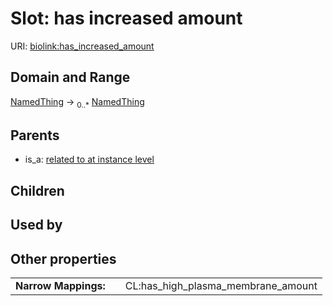 
# Slot: has increased amount




URI: [biolink:has_increased_amount](https://w3id.org/biolink/vocab/has_increased_amount)


## Domain and Range

[NamedThing](NamedThing.md) &#8594;  <sub>0..\*</sub> [NamedThing](NamedThing.md)

## Parents

 *  is_a: [related to at instance level](related_to_at_instance_level.md)

## Children


## Used by


## Other properties

|  |  |  |
| --- | --- | --- |
| **Narrow Mappings:** | | CL:has_high_plasma_membrane_amount |

